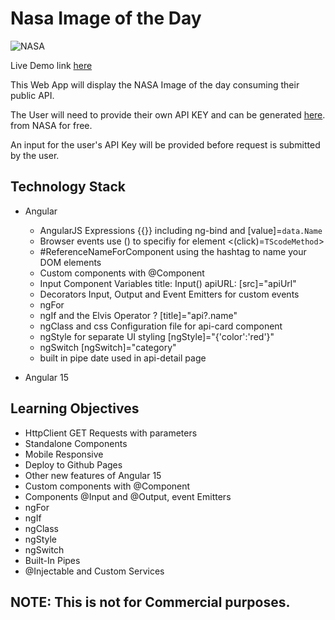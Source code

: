 # Nasa Image of the Day

![NASA](https://upload.wikimedia.org/wikipedia/commons/thumb/a/a3/NASA_Worm_logo.svg/1280px-NASA_Worm_logo.svg.png)

Live Demo link [here](https://brentwatch2021.github.io/NASAIMG/)

This Web App will display the NASA Image of the day consuming their public API.

The User will need to provide their own API KEY and can be generated [here](https://api.nasa.gov/). from NASA for free.

An input for the user's API Key will be provided before request is submitted by the user.

## Technology Stack
- Angular 
    - AngularJS Expressions {{}} including ng-bind and [value]=`data.Name`
    - Browser events use () to specifiy for element <(click)=`TScodeMethod`>
    - #ReferenceNameForComponent using the hashtag to name your DOM elements
    - Custom components with @Component
    - Input Component Variables title: Input()  apiURL: [src]="apiUrl"
    - Decorators Input, Output and Event Emitters for custom events
    - ngFor
    - ngIf and the Elvis Operator ? [title]="api?.name"
    - ngClass and css Configuration file for api-card component
    - ngStyle for separate UI styling [ngStyle]="{'color':'red'}"
    - ngSwitch [ngSwitch]="category"
    - built in pipe date used in api-detail page
    
- Angular 15

## Learning Objectives

- HttpClient GET Requests with parameters
- Standalone Components
- Mobile Responsive
- Deploy to Github Pages
- Other new features of Angular 15
- Custom components with @Component
- Components @Input and @Output, event Emitters
- ngFor
- ngIf
- ngClass
- ngStyle
- ngSwitch
- Built-In Pipes 
- @Injectable and Custom Services



## NOTE: This is not for Commercial purposes.

